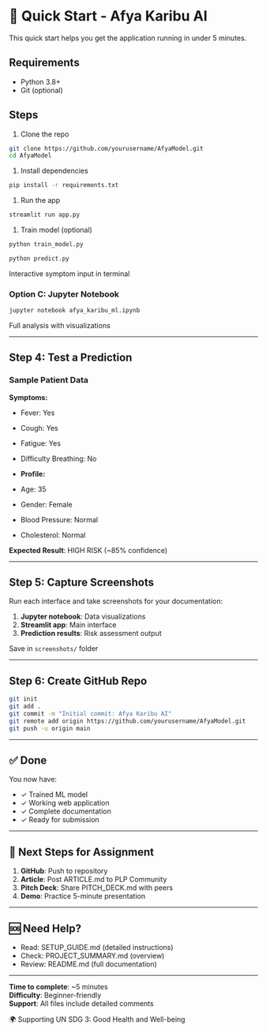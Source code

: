 # 🚀 Quick Start - Afya Karibu AI

This quick start helps you get the application running in under 5 minutes.

## Requirements

- Python 3.8+
- Git (optional)

## Steps

1. Clone the repo

```bash
git clone https://github.com/yourusername/AfyaModel.git
cd AfyaModel
```

1. Install dependencies

```bash
pip install -r requirements.txt
```

1. Run the app

```bash
streamlit run app.py
```

1. Train model (optional)

```bash
python train_model.py
```

```bash
python predict.py
```

Interactive symptom input in terminal

### Option C: Jupyter Notebook

```bash
jupyter notebook afya_karibu_ml.ipynb
```

Full analysis with visualizations

---

## Step 4: Test a Prediction

### Sample Patient Data

**Symptoms:**

- Fever: Yes
- Cough: Yes
- Fatigue: Yes
- Difficulty Breathing: No

- **Profile:**

- Age: 35
- Gender: Female
- Blood Pressure: Normal
- Cholesterol: Normal

**Expected Result**: HIGH RISK (~85% confidence)

---

## Step 5: Capture Screenshots

Run each interface and take screenshots for your documentation:

1. **Jupyter notebook**: Data visualizations
2. **Streamlit app**: Main interface
3. **Prediction results**: Risk assessment output

Save in `screenshots/` folder

---

## Step 6: Create GitHub Repo

```bash
git init
git add .
git commit -m "Initial commit: Afya Karibu AI"
git remote add origin https://github.com/yourusername/AfyaModel.git
git push -u origin main
```

---

## ✅ Done

You now have:

- ✓ Trained ML model
- ✓ Working web application
- ✓ Complete documentation
- ✓ Ready for submission

---

## 📝 Next Steps for Assignment

1. **GitHub**: Push to repository
2. **Article**: Post ARTICLE.md to PLP Community
3. **Pitch Deck**: Share PITCH_DECK.md with peers
4. **Demo**: Practice 5-minute presentation

---

## 🆘 Need Help?

- Read: SETUP_GUIDE.md (detailed instructions)
- Check: PROJECT_SUMMARY.md (overview)
- Review: README.md (full documentation)

---

**Time to complete**: ~5 minutes  
**Difficulty**: Beginner-friendly  
**Support**: All files include detailed comments

🌍 Supporting UN SDG 3: Good Health and Well-being
